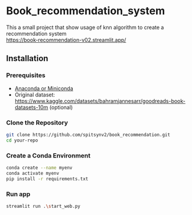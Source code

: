 # Book_recommendation_system

This a small project that show usage of knn algorithm to create a recommendation system <br/>
https://book-recommendation-v02.streamlit.app/

## Installation

### Prerequisites

- [Anaconda or Miniconda](https://docs.conda.io/projects/conda/en/latest/user-guide/install/index.html)
- Original dataset: https://www.kaggle.com/datasets/bahramjannesarr/goodreads-book-datasets-10m (optional)

### Clone the Repository

```bash
git clone https://github.com/spitsynv2/book_recommendation.git
cd your-repo
```

### Create a Conda Environment

```bash
conda create --name myenv
conda activate myenv
pip install -r requirements.txt
```

### Run app
```bash
streamlit run .\start_web.py
```
